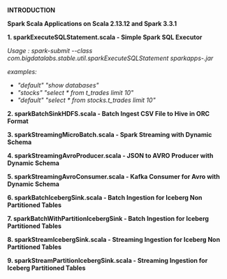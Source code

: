 **INTRODUCTION**

**Spark Scala Applications on Scala 2.13.12 and Spark 3.3.1**

**1. sparkExecuteSQLStatement.scala - Simple Spark SQL Executor**

_Usage : spark-submit --class com.bigdatalabs.stable.util.sparkExecuteSQLStatement sparkapps-.jar <dbName> <Prepared SQL>_

_examples: <dbName> <Prepared SQL>_

* _"default" "show databases"_
* _"stocks" "select * from t_trades limit 10"_
* _"default" "select * from stocks.t_trades limit 10"_

**2. sparkBatchSinkHDFS.scala - Batch Ingest CSV File to Hive in ORC Format**
 


**3. sparkStreamingMicroBatch.scala - Spark Streaming with Dynamic Schema**  



**4. sparkStreamingAvroProducer.scala - JSON to AVRO Producer with Dynamic Schema**



**5. sparkStreamingAvroConsumer.scala - Kafka Consumer for Avro with Dynamic Schema**



**6. sparkBatchIcebergSink.scala - Batch Ingestion for Iceberg Non Partitioned Tables**



**7. sparkBatchWithPartitionIcebergSink - Batch Ingestion for Iceberg Partitioned Tables**



**8. sparkStreamIcebergSink.scala - Streaming Ingestion for Iceberg Non Partitioned Tables**



**9. sparkStreamPartitionIcebergSink.scala - Streaming Ingestion for Iceberg Partitioned Tables**
